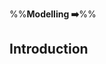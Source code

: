 <link rel="stylesheet" href="{{baseUrl}}/css/textbook.css">

<div class="website-content">

%%**Modelling :arrow_right:**%%

## Introduction

<div id="main">

<include src="what/embed.md" />

</div>

</div>
